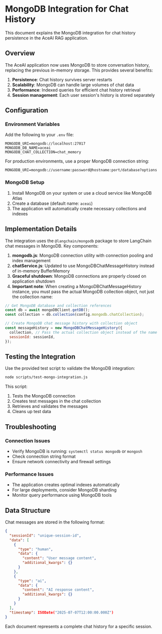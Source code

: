 # MongoDB Integration for Chat History

This document explains the MongoDB integration for chat history persistence in the AceAI RAG application.

## Overview

The AceAI application now uses MongoDB to store conversation history, replacing the previous in-memory storage. This provides several benefits:

1. **Persistence**: Chat history survives server restarts
2. **Scalability**: MongoDB can handle large volumes of chat data
3. **Performance**: Indexed queries for efficient chat history retrieval
4. **Session management**: Each user session's history is stored separately

## Configuration

### Environment Variables

Add the following to your `.env` file:

```
MONGODB_URI=mongodb://localhost:27017
MONGODB_DB_NAME=aceai
MONGODB_CHAT_COLLECTION=chat_memory
```

For production environments, use a proper MongoDB connection string:

```
MONGODB_URI=mongodb://username:password@hostname:port/database?options
```

### MongoDB Setup

1. Install MongoDB on your system or use a cloud service like MongoDB Atlas
2. Create a database (default name: `aceai`)
3. The application will automatically create necessary collections and indexes

## Implementation Details

The integration uses the `@langchain/mongodb` package to store LangChain chat messages in MongoDB. Key components:

1. **mongodb.js**: MongoDB connection utility with connection pooling and index management
2. **chatService.js**: Updated to use MongoDBChatMessageHistory instead of in-memory BufferMemory
3. **Graceful shutdown**: MongoDB connections are properly closed on application shutdown
4. **Important note**: When creating a MongoDBChatMessageHistory instance, you must pass the actual MongoDB collection object, not just the collection name:

```javascript
// Get MongoDB database and collection references
const db = await mongoDBClient.getDB();
const collection = db.collection(config.mongodb.chatCollection);

// Create MongoDB chat message history with collection object
const messageHistory = new MongoDBChatMessageHistory({
  collection, // Pass the actual collection object instead of the name
  sessionId: sessionId,
});
```

## Testing the Integration

Use the provided test script to validate the MongoDB integration:

```bash
node scripts/test-mongo-integration.js
```

This script:
1. Tests the MongoDB connection
2. Creates test messages in the chat collection
3. Retrieves and validates the messages
4. Cleans up test data

## Troubleshooting

### Connection Issues
- Verify MongoDB is running: `systemctl status mongodb` or `mongosh`
- Check connection string format
- Ensure network connectivity and firewall settings

### Performance Issues
- The application creates optimal indexes automatically
- For large deployments, consider MongoDB sharding
- Monitor query performance using MongoDB tools

## Data Structure

Chat messages are stored in the following format:

```json
{
  "sessionId": "unique-session-id",
  "data": [
    {
      "type": "human",
      "data": {
        "content": "User message content",
        "additional_kwargs": {}
      }
    },
    {
      "type": "ai",
      "data": {
        "content": "AI response content",
        "additional_kwargs": {}
      }
    }
  ],
  "timestamp": ISODate("2025-07-07T12:00:00.000Z")
}
```

Each document represents a complete chat history for a specific session.
